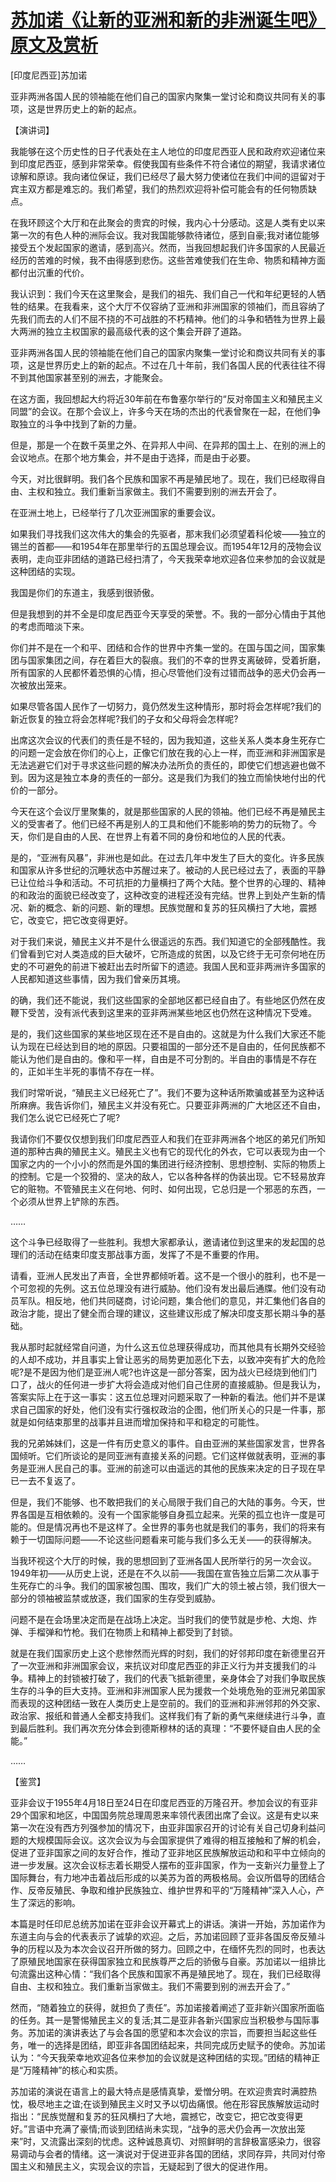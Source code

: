 # [苏加诺《让新的亚洲和新的非洲诞生吧》原文及赏析](https://www.vrrw.net/wx/14559.html)

[印度尼西亚]苏加诺

亚非两洲各国人民的领袖能在他们自己的国家内聚集一堂讨论和商议共同有关的事项，这是世界历史上的新的起点。

【演讲词】

我能够在这个历史性的日子代表处在主人地位的印度尼西亚人民和政府欢迎诸位来到印度尼西亚，感到非常荣幸。假使我国有些条件不符合诸位的期望，我请求诸位谅解和原谅。我向诸位保证，我们已经尽了最大努力使诸位在我们中间的逗留对于宾主双方都是难忘的。我们希望，我们的热烈欢迎将补偿可能会有的任何物质缺点。

在我环顾这个大厅和在此聚会的贵宾的时候，我内心十分感动。这是人类有史以来第一次的有色人种的洲际会议。我对我国能够款待诸位，感到自豪;我对诸位能够接受五个发起国家的邀请，感到高兴。然而，当我回想起我们许多国家的人民最近经历的苦难的时候，我不由得感到悲伤。这些苦难使我们在生命、物质和精神方面都付出沉重的代价。

我认识到：我们今天在这里聚会，是我们的祖先、我们自己一代和年纪更轻的人牺牲的结果。在我看来，这个大厅不仅容纳了亚洲和非洲国家的领袖们，而且容纳了先我们而去的人们不屈不挠的不可战胜的不朽精神。他们的斗争和牺牲为世界上最大两洲的独立主权国家的最高级代表的这个集会开辟了道路。

亚非两洲各国人民的领袖能在他们自己的国家内聚集一堂讨论和商议共同有关的事项，这是世界历史上的新的起点。不过在几十年前，我们各国人民的代表往往不得不到其他国家甚至别的洲去，才能聚会。

在这方面，我回想起大约将近30年前在布鲁塞尔举行的“反对帝国主义和殖民主义同盟”的会议。在那个会议上，许多今天在场的杰出的代表曾聚在一起，在他们争取独立的斗争中找到了新的力量。

但是，那是一个在数千英里之外、在异邦人中间、在异邦的国土上、在别的洲上的会议地点。在那个地方集会，并不是由于选择，而是由于必要。

今天，对比很鲜明。我们各个民族和国家不再是殖民地了。现在，我们已经取得自由、主权和独立。我们重新当家做主。我们不需要到别的洲去开会了。

在亚洲土地上，已经举行了几次亚洲国家的重要会议。

如果我们寻找我们这次伟大的集会的先驱者，那末我们必须望着科伦坡——独立的锡兰的首都——和1954年在那里举行的五国总理会议。而1954年12月的茂物会议表明，走向亚非团结的道路已经扫清了，今天我荣幸地欢迎各位来参加的会议就是这种团结的实现。

我国是你们的东道主，我感到很骄傲。

但是我想到的并不全是印度尼西亚今天享受的荣誉。不。我的一部分心情由于其他的考虑而暗淡下来。

你们并不是在一个和平、团结和合作的世界中齐集一堂的。在国与国之间，国家集团与国家集团之间，存在着巨大的裂痕。我们的不幸的世界支离破碎，受着折磨，所有国家的人民都怀着恐惧的心情，担心尽管他们没有过错而战争的恶犬仍会再一次被放出笼来。

如果尽管各国人民作了一切努力，竟仍然发生这种情形，那时将会怎样呢?我们的新近恢复的独立将会怎样呢?我们的子女和父母将会怎样呢?

出席这次会议的代表们的责任是不轻的，因为我知道，这些关系人类本身生死存亡的问题一定会放在你们的心上，正像它们放在我的心上一样，而亚洲和非洲国家是无法逃避它们对于寻求这些问题的解决办法所负的责任的，即使它们想逃避也做不到。因为这是独立本身的责任的一部分。这是我们为我们的独立而愉快地付出的代价的一部分。

今天在这个会议厅里聚集的，就是那些国家的人民的领袖。他们已经不再是殖民主义的受害者了。他们已经不再是别人的工具和他们不能影响的势力的玩物了。今天，你们是自由的人民、在世界上有着不同的身份和地位的人民的代表。

是的，“亚洲有风暴”，非洲也是如此。在过去几年中发生了巨大的变化。许多民族和国家从许多世纪的沉睡状态中苏醒过来了。被动的人民已经过去了，表面的平静已让位给斗争和活动。不可抗拒的力量横扫了两个大陆。整个世界的心理的、精神的和政治的面貌已经改变了，这种改变的进程还没有完结。世界上到处产生新的情况、新的概念、新的问题、新的理想。民族觉醒和复苏的狂风横扫了大地，震撼它，改变它，把它改变得更好。

对于我们来说，殖民主义并不是什么很遥远的东西。我们知道它的全部残酷性。我们曾看到它对人类造成的巨大破坏，它所造成的贫困，以及它终于无可奈何地在历史的不可避免的前进下被赶出去时所留下的遗迹。我国人民和亚非两洲许多国家的人民都知道这些事情，因为我们曾亲历其境。

的确，我们还不能说，我们这些国家的全部地区都已经自由了。有些地区仍然在皮鞭下受苦，没有派代表到这里来的亚非两洲某些地区也仍然在这种情况下受难。

是的，我们这些国家的某些地区现在还不是自由的。这就是为什么我们大家还不能认为现在已经达到目的地的原因。只要祖国的一部分还不是自由的，任何民族都不能认为他们是自由的。像和平一样，自由是不可分割的。半自由的事情是不存在的，正如半生半死的事情不存在一样。

我们时常听说，“殖民主义已经死亡了”。我们不要为这种话所欺骗或甚至为这种话所麻痹。我告诉你们，殖民主义并没有死亡。只要亚非两洲的广大地区还不自由，我们怎么说它已经死亡了呢?

我请你们不要仅仅想到我们印度尼西亚人和我们在亚非两洲各个地区的弟兄们所知道的那种古典的殖民主义。殖民主义也有它的现代化的外衣，它可以表现为由一个国家之内的一个小小的然而是外国的集团进行经济控制、思想控制、实际的物质上的控制。它是一个狡猾的、坚决的敌人，它以各种各样的伪装出现。它不轻易放弃它的赃物。不管殖民主义在何地、何时、如何出现，它总归是一个邪恶的东西，一个必须从世界上铲除的东西。

……



这个斗争已经取得了一些胜利。我想大家都承认，邀请诸位到这里来的发起国的总理们的活动在结束印度支那战事方面，发挥了不是不重要的作用。

请看，亚洲人民发出了声音，全世界都倾听着。这不是一个很小的胜利，也不是一个可忽视的先例。这五位总理没有进行威胁。他们没有发出最后通牒。他们没有动员军队。相反地，他们共同磋商，讨论问题，集合他们的意见，并汇集他们各自的政治才能，提出了健全而合理的建议，这些建议形成了解决印度支那长期斗争的基础。

我从那时起就经常自问道，为什么这五位总理获得成功，而其他具有长期外交经验的人却不成功，并且事实上曾让恶劣的局势更加恶化下去，以致冲突有扩大的危险呢?是不是因为他们是亚洲人呢?也许这是一部分答案，因为战火已经烧到他们门口了，战火的任何进一步扩大将会造成对他们自己住房的直接威胁。但是我认为，答案实际上在于这一事实：这五位总理对问题采取了一种新的看法。他们并不是谋求自己国家的好处，他们没有实行强权政治的企图，他们所关心的只是一件事，那就是如何结束那里的战事并且进而增加保持和平和稳定的可能性。

我的兄弟姊妹们，这是一件有历史意义的事件。自由亚洲的某些国家发言，世界各国倾听。它们所谈论的是同亚洲有直接关系的问题。它们这样做就表明，亚洲的事务是亚洲人民自己的事。亚洲的前途可以由遥远的其他的民族来决定的日子现在早已一去不复返了。

但是，我们不能够、也不敢把我们的关心局限于我们自己的大陆的事务。今天，世界各国是互相依赖的。没有一个国家能够自身孤立起来。光荣的孤立也许一度是可能的。但是情况再也不是这样了。全世界的事务也就是我们的事务，我们的将来有赖于一切国际问题——不论这些问题看来可能与我们多么无关——的获得解决。

当我环视这个大厅的时候，我的思想回到了亚洲各国人民所举行的另一次会议。1949年初——从历史上说，还是在不久以前——我国在宣告独立后第二次从事于生死存亡的斗争。我们的国家被包围、围攻，我们广大的领土被占领，我们很大一部分的领袖被监禁或放逐，我们国家的生存受到威胁。

问题不是在会场里决定而是在战场上决定。当时我们的使节就是步枪、大炮、炸弹、手榴弹和竹枪。我们在物质上和精神上都受到了封锁。

就是在我们国家历史上这个悲惨然而光辉的时刻，我们的好邻邦印度在新德里召开了一次亚洲和非洲国家会议，来抗议对印度尼西亚的非正义行为并支援我们的斗争。精神上的封锁被打破了，我们的代表飞抵新德里，亲身体会了对我们争取民族生存的斗争的巨大支持。亚洲和非洲国家人民为援救一个处境危殆的亚洲兄弟国家而表现的这种团结一致在人类历史上是空前的。我们的亚洲和非洲邻邦的外交家、政治家、报纸和普通人全都支持我们。这样我们有了新的勇气来继续进行斗争，直到最后胜利。我们再次充分体会到德斯穆林的话的真理：“不要怀疑自由人民的全能。”

……

【鉴赏】

亚非会议于1955年4月18日至24日在印度尼西亚的万隆召开。参加会议的有亚非29个国家和地区，中国国务院总理周恩来率领代表团出席了会议。这是有史以来第一次在没有西方列强参加的情况下，由亚非国家召开的讨论有关自己切身利益问题的大规模国际会议。这次会议为与会国家提供了难得的相互接触和了解的机会，促进了亚非国家之间的友好合作，推动了亚非地区民族解放运动和和平中立倾向的进一步发展。这次会议标志着长期受人摆布的亚非国家，作为一支新兴力量登上了国际舞台，有力地冲击着战后形成的以美苏为首的两极格局。会议所倡导的团结合作、反帝反殖民、争取和维护民族独立、维护世界和平的“万隆精神”深入人心，产生了深远的影响。

本篇是时任印尼总统苏加诺在亚非会议开幕式上的讲话。演讲一开始，苏加诺作为东道主向与会的代表表示了诚挚的欢迎。之后，苏加诺回顾了亚非各国反帝反殖斗争的历程以及为本次会议召开所做的努力。回顾之中，在缅怀先烈的同时，也表达了原殖民地国家在获得国家独立和民族尊严之后的骄傲与自豪。苏加诺以一组排比句流露出这种心情：“我们各个民族和国家不再是殖民地了。现在，我们已经取得自由、主权和独立。我们重新当家做主。我们不需要到别的洲去开会了。”

然而，“随着独立的获得，就担负了责任”。苏加诺接着阐述了亚非新兴国家所面临的任务。其一是警惕殖民主义的复活;其二是亚非各新兴国家应当积极参与国际事务。苏加诺的演讲表达了与会各国的愿望和本次会议的宗旨，而要担当起这些任务，唯一的选择是团结，即亚非各国团结起来，共同完成历史赋予的使命。苏加诺认为：“今天我荣幸地欢迎各位来参加的会议就是这种团结的实现。”团结的精神正是“万隆精神”的核心和实质。

苏加诺的演说在语言上的最大特点是感情真挚，爱憎分明。在欢迎贵宾时满腔热忱，极尽地主之谊;在谈到殖民主义时又予以切齿痛恨。他在形容民族解放运动时指出：“民族觉醒和复苏的狂风横扫了大地，震撼它，改变它，把它改变得更好。”言语中充满了豪情;而谈到团结尚未实现，“战争的恶犬仍会再一次放出笼来”时，又流露出深刻的忧虑。这种诚恳真切、对照鲜明的言辞极富感染力，很容易调动与会者的情绪。这一演说对于促进亚非各国的团结，求同存异，共同对付帝国主义和殖民主义，实现会议的宗旨，无疑起到了很大的促进作用。

